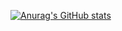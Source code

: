 [![Anurag's GitHub stats](https://github-readme-stats.vercel.app/api?username=qguillaume&theme=dark&show_icons=true)](https://github.com/qguillaume/github-readme-stats)
